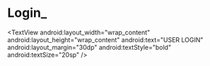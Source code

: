 # Login_
&lt;TextView     android:layout_width="wrap_content"     android:layout_height="wrap_content"     android:text="USER LOGIN"     android:layout_margin="30dp"     android:textStyle="bold"     android:textSize="20sp" />
